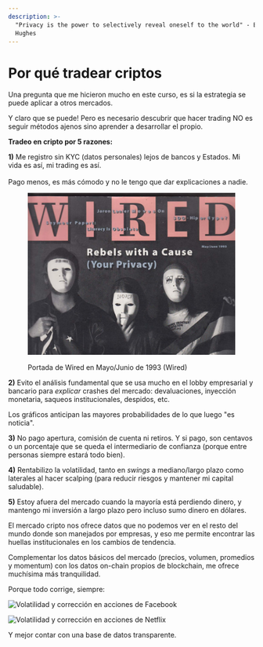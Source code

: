 ```yaml
---
description: >-
  "Privacy is the power to selectively reveal oneself to the world" - Eric
  Hughes
---
```


# Por qué tradear criptos

Una pregunta que me hicieron mucho en este curso, es si la estrategia se puede aplicar a otros mercados.

Y claro que se puede! Pero es necesario descubrir que hacer trading NO es seguir métodos ajenos sino aprender a desarrollar el propio.

**Tradeo en cripto por 5 razones:**

**1)** Me registro sin KYC (datos personales) lejos de bancos y Estados. Mi vida es así, mi trading es así.\
\
Pago menos, es más cómodo y no le tengo que dar explicaciones a nadie.

<figure><img src="../../.gitbook/assets/image (1).png" alt=""><figcaption><p>Portada de Wired en Mayo/Junio de 1993 (Wired)</p></figcaption></figure>

**2)** Evito el análisis fundamental que se usa mucho en el lobby empresarial y bancario para _explicar_ crashes del mercado: devaluaciones, inyección monetaria, saqueos institucionales, despidos, etc.

Los gráficos anticipan las mayores probabilidades de lo que luego "es noticia".

**3)** No pago apertura, comisión de cuenta ni retiros. Y si pago, son centavos o un porcentaje que se queda el intermediario de confianza (porque entre personas siempre estará todo bien).

**4)** Rentabilizo la volatilidad, tanto en _swings_ a mediano/largo plazo como laterales al hacer scalping (para reducir riesgos y mantener mi capital saludable).

**5)** Estoy afuera del mercado cuando la mayoría está perdiendo dinero, y mantengo mi inversión a largo plazo pero incluso sumo dinero en dólares.

El mercado cripto nos ofrece datos que no podemos ver en el resto del mundo donde son manejados por empresas, y eso me permite encontrar las huellas institucionales en los cambios de tendencia.

Complementar los datos básicos del mercado (precios, volumen, promedios y momentum) con los datos on-chain propios de blockchain, me ofrece muchísima más tranquilidad.

Porque todo corrige, siempre:

![Volatilidad y corrección en acciones de Facebook](https://user-images.githubusercontent.com/98671738/210264709-96fddb8c-e937-4013-83cf-7743fe55932d.png)

![Volatilidad y corrección en acciones de Netflix](https://user-images.githubusercontent.com/98671738/210264784-cb46ed80-ede3-4c62-9092-0f6c67c5313b.png)

Y mejor contar con una base de datos transparente.
